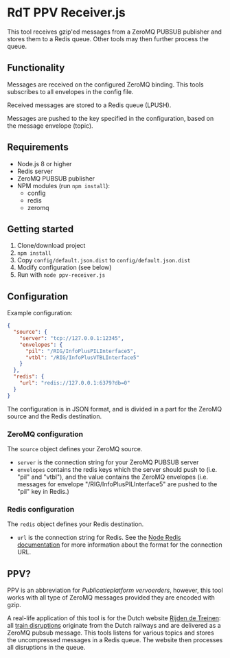 # RdT PPV Receiver.js

This tool receives gzip'ed messages from a ZeroMQ PUBSUB publisher and stores them to a Redis queue.
Other tools may then further process the queue.

## Functionality

Messages are received on the configured ZeroMQ binding. This tools subscribes to all
envelopes in the config file.

Received messages are stored to a Redis queue (LPUSH).

Messages are pushed to the key specified in the configuration, based on the message envelope (topic).

## Requirements

* Node.js 8 or higher
* Redis server
* ZeroMQ PUBSUB publisher
* NPM modules (run `npm install`):
  * config
  * redis
  * zeromq

## Getting started

1. Clone/download project
2. `npm install`
3. Copy `config/default.json.dist` to `config/default.json.dist`
4. Modify configuration (see below)
5. Run with `node ppv-receiver.js`

## Configuration

Example configuration:

```json
{
  "source": {
    "server": "tcp://127.0.0.1:12345",
    "envelopes": {
      "pil": "/RIG/InfoPlusPILInterface5",
      "vtbl": "/RIG/InfoPlusVTBLInterface5"
    }
  },
  "redis": {
    "url": "redis://127.0.0.1:6379?db=0"
  }
}
```

The configuration is in JSON format, and is divided in a part for the ZeroMQ source and the Redis destination.

### ZeroMQ configuration

The `source` object defines your ZeroMQ source.

* `server` is the connection string for your ZeroMQ PUBSUB server
* `envelopes` contains the redis keys which the server should push to (i.e. "pil" and "vtbl"), and the
  value contains the ZeroMQ envelopes (i.e. messages for envelope "/RIG/InfoPlusPILInterface5" are pushed to the "pil"
  key in Redis.)

### Redis configuration

The `redis` object defines your Redis destination.

* `url` is the connection string for Redis. See the
  [Node Redis documentation](https://github.com/NodeRedis/node_redis#rediscreateclient) for more information about the
  format for the connection URL.

## PPV?

PPV is an abbreviation for *Publicatieplatform vervoerders*, however, this tool works with all type
of ZeroMQ messages provided they are encoded with gzip.

A real-life application of this tool is for the Dutch website [Rijden de Treinen](https://www.rijdendetreinen.nl/):
all [train disruptions](https://www.rijdendetreinen.nl/en/disruptions) originate from the Dutch railways
and are delivered as a ZeroMQ pubsub message. This tools listens for various topics and stores the
uncompressed messages in a Redis queue. The website then processes all disruptions in the queue.
